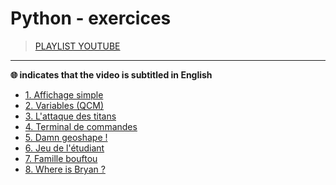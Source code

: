 # Python - exercices

> [PLAYLIST YOUTUBE](https://www.youtube.com/playlist?list=PLrSOXFDHBtfEiSgOG1FM4oq-yS24iV4s1)

---

**🌐 indicates that the video is subtitled in English**

+ [1. Affichage simple](https://www.youtube.com/watch?v=HVN4qv6Dxdk)
+ [2. Variables (QCM)](https://www.youtube.com/watch?v=7o3y47LYFvE)
+ [3. L'attaque des titans](https://www.youtube.com/watch?v=2VhWLJ_TQ0U)
+ [4. Terminal de commandes](https://www.youtube.com/watch?v=-3v4_AoCeKM)
+ [5. Damn geoshape !](https://www.youtube.com/watch?v=mJwjyE5HSEA)
+ [6. Jeu de l'étudiant](https://www.youtube.com/watch?v=mvWBlzDPcjQ)
+ [7. Famille bouftou](https://www.youtube.com/watch?v=gUXFoGzCzLE)
+ [8. Where is Bryan ?](#)
